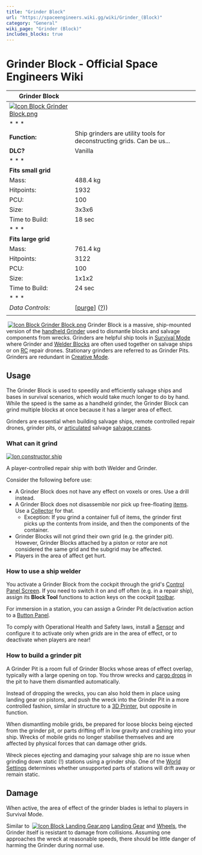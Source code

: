 ```yaml
---
title: "Grinder Block"
url: "https://spaceengineers.wiki.gg/wiki/Grinder_(Block)"
category: "General"
wiki_page: "Grinder (Block)"
includes_blocks: true
---
```


# Grinder Block - Official Space Engineers Wiki

| Grinder Block |     |
| --- | --- |
| [![Icon Block Grinder Block.png](https://spaceengineers.wiki.gg/images/7/73/Icon_Block_Grinder_Block.png?88a55d)](https://spaceengineers.wiki.gg/wiki/File:Icon_Block_Grinder_Block.png) |     |
| * * * |     |
| **Function:** | Ship grinders are utility tools for deconstructing grids. Can be us... |
| **DLC?** | Vanilla |
| * * * |     |
| **Fits small grid** |     |
| Mass: | 488.4 kg |
| Hitpoints: | 1932 |
| PCU: | 100 |
| Size: | 3x3x6 |
| Time to Build: | 18 sec |
| * * * |     |
| **Fits large grid** |     |
| Mass: | 761.4 kg |
| Hitpoints: | 3122 |
| PCU: | 100 |
| Size: | 1x1x2 |
| Time to Build: | 24 sec |
| * * * |     |
| _Data Controls:_ | \[[purge](https://spaceengineers.wiki.gg/wiki/Grinder_Block?action=purge)\] ([?](https://spaceengineers.wiki.gg/wiki/Template:Info_Block))) |
|     |     |

 [![Icon Block Grinder Block.png](https://spaceengineers.wiki.gg/images/thumb/7/73/Icon_Block_Grinder_Block.png/21px-Icon_Block_Grinder_Block.png?88a55d)](https://spaceengineers.wiki.gg/wiki/Grinder_Block "Grinder Block") Grinder Block is a massive, ship-mounted version of the [handheld Grinder](https://spaceengineers.wiki.gg/wiki/Grinder_\(Item\) "Grinder (Item)") used to dismantle blocks and salvage components from wrecks. Grinders are helpful ship tools in [Survival Mode](https://spaceengineers.wiki.gg/wiki/Survival_Mode "Survival Mode") where Grinder and [Welder Blocks](https://spaceengineers.wiki.gg/wiki/Welder_Block "Welder Block") are often used together on salvage ships or on [RC](https://spaceengineers.wiki.gg/wiki/Remote_Control "Remote Control") repair drones. Stationary grinders are referred to as Grinder Pits. Grinders are redundant in [Creative Mode](https://spaceengineers.wiki.gg/wiki/Creative_Mode "Creative Mode").

## Usage

The Grinder Block is used to speedily and efficiently salvage ships and bases in survival scenarios, which would take much longer to do by hand. While the speed is the same as a handheld grinder, the Grinder Block can grind multiple blocks at once because it has a larger area of effect.

Grinders are essential when building salvage ships, remote controlled repair drones, grinder pits, or [articulated](https://spaceengineers.wiki.gg/wiki/Mechanical_Blocks "Mechanical Blocks") salvage [salvage cranes](https://spaceengineers.wiki.gg/wiki/Custom_Turret_Controller "Custom Turret Controller").

### What can it grind

[![Ion constructor ship](https://spaceengineers.wiki.gg/images/thumb/d/d5/Ion_Constructor_1.jpg/320px-Ion_Constructor_1.jpg?9840cc)](https://spaceengineers.wiki.gg/wiki/File:Ion_Constructor_1.jpg)

A player-controlled repair ship with both Welder and Grinder.

Consider the following before use:

*   A Grinder Block does not have any effect on voxels or ores. Use a drill instead.
*   A Grinder Block does not disassemble nor pick up free-floating [items](https://spaceengineers.wiki.gg/wiki/Item "Item"). Use a [Collector](https://spaceengineers.wiki.gg/wiki/Collector "Collector") for that.
    *   Exception: If you grind a container full of items, the grinder first picks up the contents from inside, and then the components of the container.
*   Grinder Blocks will not grind their own grid (e.g. the grinder pit). However, Grinder Blocks attached by a piston or rotor are not considered the same grid and the subgrid may be affected.
*   Players in the area of affect get hurt.

### How to use a ship welder

You activate a Grinder Block from the cockpit through the grid's [Control Panel Screen](https://spaceengineers.wiki.gg/wiki/Control_Panel_Screen "Control Panel Screen"). If you need to switch it on and off often (e.g. in a repair ship), assign its **Block Tool** functions to action keys on the cockpit [toolbar](https://spaceengineers.wiki.gg/wiki/Tool_Bar "Tool Bar").

For immersion in a station, you can assign a Grinder Pit de/activation action to a [Button Panel](https://spaceengineers.wiki.gg/wiki/Button_Panel "Button Panel").

To comply with Operational Health and Safety laws, install a [Sensor](https://spaceengineers.wiki.gg/wiki/Sensor "Sensor") and configure it to activate only when _grids_ are in the area of effect, or to deactivate when players are near!

### How to build a grinder pit

A Grinder Pit is a room full of Grinder Blocks whose areas of effect overlap, typically with a large opening on top. You throw wrecks and [cargo drops](https://spaceengineers.wiki.gg/wiki/Unknown_Signals "Unknown Signals") in the pit to have them dismantled automatically.

Instead of dropping the wrecks, you can also hold them in place using landing gear on pistons, and push the wreck into the Grinder Pit in a more controlled fashion, similar in structure to a [3D Printer](https://spaceengineers.wiki.gg/wiki/3D_Printer "3D Printer"), but opposite in function.

When dismantling mobile grids, be prepared for loose blocks being ejected from the grinder pit, or parts drifting off in low gravity and crashing into your ship. Wrecks of mobile grids no longer stabilise themselves and are affected by physical forces that can damage other grids.

Wreck pieces ejecting and damaging your salvage ship are no issue when grinding down static (!) stations using a grinder ship. One of the [World Settings](https://spaceengineers.wiki.gg/wiki/World_Settings "World Settings") determines whether unsupported parts of stations will drift away or remain static.

## Damage

When active, the area of effect of the grinder blades is lethal to players in Survival Mode.

Similar to  [![Icon Block Landing Gear.png](https://spaceengineers.wiki.gg/images/thumb/2/2d/Icon_Block_Landing_Gear.png/21px-Icon_Block_Landing_Gear.png?d381be)](https://spaceengineers.wiki.gg/wiki/Landing_Gear "Landing Gear") [Landing Gear](https://spaceengineers.wiki.gg/wiki/Landing_Gear "Landing Gear") and [Wheels](https://spaceengineers.wiki.gg/wiki/Wheel "Wheel"), the Grinder itself is resistant to damage from collisions. Assuming one approaches the wreck at reasonable speeds, there should be little danger of harming the Grinder during normal use.
